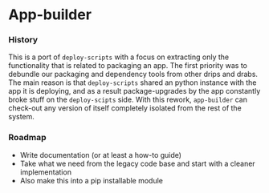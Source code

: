 # App-builder

### History
This is a port of `deploy-scripts` with a focus on extracting only the functionality that is related to packaging an app. The first priority was to debundle our packaging and dependency tools from other drips and drabs. The main reason is that `deploy-scripts` shared an python instance with the app it is deploying, and as a result package-upgrades by the app constantly broke stuff on the `deploy-scipts` side. With this rework, `app-builder` can check-out any version of itself completely isolated from the rest of the system.

### Roadmap
- Write documentation (or at least a how-to guide)
- Take what we need from the legacy code base and start with a cleaner implementation
- Also make this into a pip installable module
